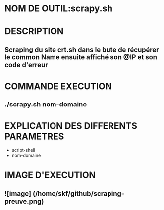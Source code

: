 # NOM DE OUTIL:scrapy.sh
# DESCRIPTION
## Scraping du site crt.sh dans le bute de récupérer le common Name ensuite affiché son @IP et son code d'erreur
# COMMANDE EXECUTION 
## ./scrapy.sh nom-domaine
# EXPLICATION DES DIFFERENTS PARAMETRES
 * script-shell
 * nom-domaine
# IMAGE D'EXECUTION
## ![image] (/home/skf/github/scraping-preuve.png)

